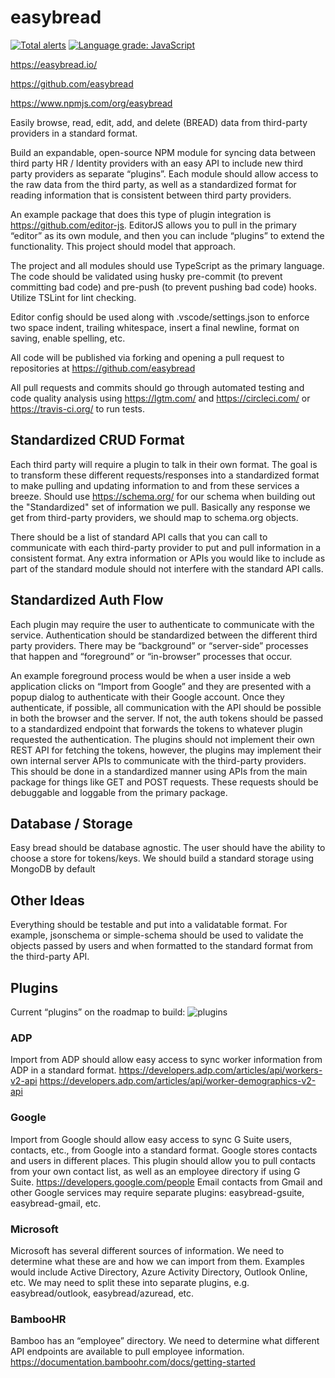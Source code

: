 # easybread

[![Total alerts](https://img.shields.io/lgtm/alerts/g/easybread/easybread.svg?logo=lgtm&logoWidth=18)](https://lgtm.com/projects/g/easybread/easybread/alerts/)
[![Language grade: JavaScript](https://img.shields.io/lgtm/grade/javascript/g/easybread/easybread.svg?logo=lgtm&logoWidth=18)](https://lgtm.com/projects/g/easybread/easybread/context:javascript)

<https://easybread.io/>

<https://github.com/easybread>

<https://www.npmjs.com/org/easybread>

Easily browse, read, edit, add, and delete (BREAD) data from third-party providers in a standard format.

Build an expandable, open-source NPM module for syncing data between third party HR / Identity providers with an easy API to include new third party providers as separate “plugins”. Each module should allow access to the raw data from the third party, as well as a standardized format for reading information that is consistent between third party providers.

An example package that does this type of plugin integration is <https://github.com/editor-js>. EditorJS allows you to pull in the primary “editor” as its own module, and then you can include “plugins” to extend the functionality. This project should model that approach.

The project and all modules should use TypeScript as the primary language. The code should be validated using husky pre-commit (to prevent committing bad code) and pre-push (to prevent pushing bad code) hooks. Utilize TSLint for lint checking.

Editor config should be used along with .vscode/settings.json to enforce two space indent, trailing whitespace, insert a final newline, format on saving, enable spelling, etc.

All code will be published via forking and opening a pull request to repositories at <https://github.com/easybread>

All pull requests and commits should go through automated testing and code quality analysis using <https://lgtm.com/> and <https://circleci.com/> or <https://travis-ci.org/> to run tests.

## Standardized CRUD Format

Each third party will require a plugin to talk in their own format. The goal is to transform these different requests/responses into a standardized format to make pulling and updating information to and from these services a breeze. Should use <https://schema.org/> for our schema when building out the "Standardized" set of information we pull. Basically any response we get from third-party providers, we should map to schema.org objects.

There should be a list of standard API calls that you can call to communicate with each third-party provider to put and pull information in a consistent format. Any extra information or APIs you would like to include as part of the standard module should not interfere with the standard API calls.

## Standardized Auth Flow

Each plugin may require the user to authenticate to communicate with the service. Authentication should be standardized between the different third party providers. There may be “background” or “server-side” processes that happen and “foreground” or “in-browser” processes that occur.

An example foreground process would be when a user inside a web application clicks on “Import from Google” and they are presented with a popup dialog to authenticate with their Google account. Once they authenticate, if possible, all communication with the API should be possible in both the browser and the server. If not, the auth tokens should be passed to a standardized endpoint that forwards the tokens to whatever plugin requested the authentication. The plugins should not implement their own REST API for fetching the tokens, however, the plugins may implement their own internal server APIs to communicate with the third-party providers. This should be done in a standardized manner using APIs from the main package for things like GET and POST requests. These requests should be debuggable and loggable from the primary package.

## Database / Storage

Easy bread should be database agnostic. The user should have the ability to choose a store for tokens/keys. We should build a standard storage using MongoDB by default

## Other Ideas

Everything should be testable and put into a validatable format. For example, jsonschema or simple-schema should be used to validate the objects passed by users and when formatted to the standard format from the third-party API.

## Plugins

Current “plugins” on the roadmap to build:
![plugins](https://i.imgur.com/ANhtccQ.png)

### ADP

Import from ADP should allow easy access to sync worker information from ADP in a standard format.
<https://developers.adp.com/articles/api/workers-v2-api>
<https://developers.adp.com/articles/api/worker-demographics-v2-api>

### Google

Import from Google should allow easy access to sync G Suite users, contacts, etc., from Google into a standard format. Google stores contacts and users in different places. This plugin should allow you to pull contacts from your own contact list, as well as an employee directory if using G Suite.
<https://developers.google.com/people>
Email contacts from Gmail and other Google services may require separate plugins: easybread-gsuite, easybread-gmail, etc.

### Microsoft

Microsoft has several different sources of information. We need to determine what these are and how we can import from them. Examples would include Active Directory, Azure Activity Directory, Outlook Online, etc. We may need to split these into separate plugins, e.g. easybread/outlook, easybread/azuread, etc.

### BambooHR

Bamboo has an “employee” directory. We need to determine what different API endpoints are available to pull employee information.
<https://documentation.bamboohr.com/docs/getting-started>
